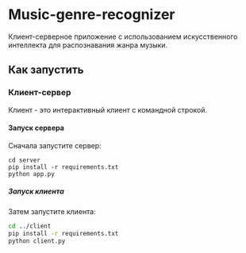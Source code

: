# Music-genre-recognizer

Клиент-серверное приложение с использованием искусственного интеллекта для распознавания жанра музыки.

## Как запустить

### Клиент-сервер

Клиент - это интерактивный клиент с командной строкой.

#### Запуск сервера

Сначала запустите сервер:

```
cd server
pip install -r requirements.txt
python app.py
```

##### Запуск клиента
Затем запустите клиента:

```bash
cd ../client
pip install -r requirements.txt
python client.py
